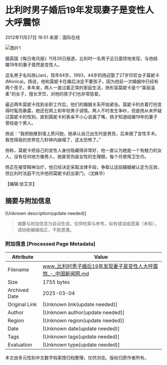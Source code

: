 # 比利时男子婚后19年发现妻子是变性人 大呼震惊

2012年11月27日 16:01 来源：国际在线

![图片1](http://www.chinanews.com/fileftp/2020/03/2020-03-11/U194P4T47D46410F978DT20200311093349.jpg)

据英国《每日电讯报》11月26日报道，比利时一名男子近日震惊地发现，与他结婚19年的妻子竟然是变性人。

这名男子名叫扬(Jan)，现年64岁。1993，44岁的扬迎娶了27岁印尼女子莫妮卡(Monica)。扬说，他和莫妮卡在婚后决定不要孩子，因为他前一次婚姻中已经有两个孩子。多年来，两人一直过着正常的家庭生活，扬形容莫妮卡是个“美丽温柔”的女子，擅长烹饪，对他的孩子们也非常慈爱。

最近两年莫妮卡找到全职工作后，他们的婚姻关系开始紧张。莫妮卡的衣着打扮变得时髦而暴露，她还在网上和年轻男子调情。两人不时发生争吵，但是扬从未怀疑过莫妮卡的性别。直到莫妮卡的表亲不小心说漏了嘴，扬才知道结婚19年的妻子曾经是个男人。

扬说：“我把她推到墙上质问她，她承认自己出生时是男孩，后来做了变性手术。我觉得我的世界在几秒钟内崩塌了，这太恐怖了。”

扬称，莫妮卡把自己的变性人身份隐藏得非常好，他一直认为她是一个有魅力的女人，没有任何地方像男人，她甚至伪装女性的生理期，每个月使用卫生巾。

扬正在接受精神治疗，他已经决定采取法律手段，争取让这段婚姻被认定为无效，但比利时法庭不允许他将莫妮卡赶出家门。（沈姝华）

【编辑:张艾京】
<!-- tcd_original_link https://www.chinanews.com.cn/gj/2012/11-27/4362674.shtml -->


## 摘要与附加信息

<!-- tcd_abstract -->
[Unknown description(update needed)]
<!-- tcd_abstract_end -->

> 摘要与附加信息为自动生成，仅供检索与参考。如有错误或遗漏（未知），请协助编辑指正，不胜感激。

### 附加信息 [Processed Page Metadata]

| Attribute       | Value                                  |
|-----------------|----------------------------------------|
| Filename        | www_比利时男子婚后19年发现妻子是变性人大呼震惊_-_中国新闻网.md                             |
| Size            | 1755 bytes                           |
| Archived Date   | 2025-03-04                             |
| Original Link   | [Unknown link(update needed)]                       |
| Author          | [Unknown author(update needed)]                               |
| Region          | [Unknown region(update needed)]                               |
| Date            | [Unknown date(update needed)]                                 |
| Tags            | [Unknown tags(update needed)]                                 |
| Evaluation            | [Unknown type(update needed)]                                 |
<!-- tcd_table_end -->

本文由多元性别中文数字档案馆归档整理，仅供浏览。版权归原作者所有。
